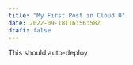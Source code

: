 ```yaml
---
title: "My First Post in Cloud 0"
date: 2022-09-18T16:56:58Z
draft: false
---
```


This should auto-deploy